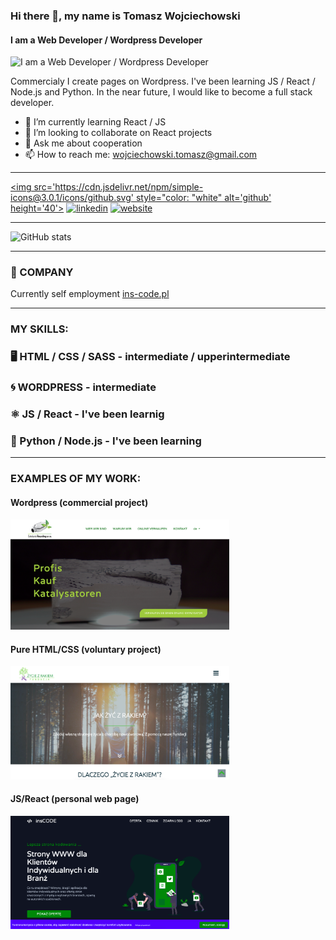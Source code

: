 ### Hi there 👋, my name is Tomasz Wojciechowski
#### I am a Web Developer / Wordpress Developer 

![I am a Web Developer / Wordpress Developer ](https://media-exp1.licdn.com/dms/image/C4E16AQFLdASSmeUyjg/profile-displaybackgroundimage-shrink_200_800/0/1616063279267?e=1621468800&v=beta&t=bWs9ftmnBk8kNeQ4RoOqSRYLY_z-JwE1ld3WaL-RPrw)


Commercialy I create pages on Wordpress. I've been learning JS / React / Node.js and Python. In the near future, I would like to become a full stack developer.


- 🌱 I’m currently learning React / JS 
- 👯 I’m looking to collaborate on React projects 
- 💬 Ask me about cooperation  
- 📫 How to reach me: wojciechowski.tomasz@gmail.com 

<hr>

[<img src='https://cdn.jsdelivr.net/npm/simple-icons@3.0.1/icons/github.svg' style="color: "white" alt='github' height='40'>](https://github.com/grivel17)  [<img src='https://cdn.jsdelivr.net/npm/simple-icons@3.0.1/icons/linkedin.svg' alt='linkedin' height='40'>](https://www.linkedin.com/in/tomasz-wojciechowski-61600742/)  [<img src='https://cdn.jsdelivr.net/npm/simple-icons@3.0.1/icons/icloud.svg' alt='website' height='40'>](https://ins-code.pl)  

<hr>

![GitHub stats](https://github-readme-stats.vercel.app/api?username=grivel17&show_icons=true)  

<hr>

### 🏢 COMPANY 

Currently self employment <a href="https://ins-code.pl">ins-code.pl</a>

<hr>

### MY SKILLS: 

### 🖥️  HTML / CSS / SASS - intermediate / upperintermediate

### 🌀  WORDPRESS - intermediate

### ⚛️  JS / React - I've been learnig 

### 🐍  Python / Node.js - I've been learning 

<hr>

### EXAMPLES OF MY WORK:



#### Wordpress (commercial project)
<a href="" target='_blank'><img src="https://github.com/grivel17/grivel17/blob/main/Zrzut%20ekranu%202021-03-19%20o%2012.12.35.png" width="350px" /></a>


#### Pure HTML/CSS (voluntary project)
<a href="" target='_blank'><img src="https://github.com/grivel17/grivel17/blob/main/Zrzut%20ekranu%202021-03-19%20o%2012.30.31.png" width="350px" /></a>


#### JS/React (personal web page)
<a href="" target='_blank'><img src="https://github.com/grivel17/grivel17/blob/main/Zrzut%20ekranu%202021-03-19%20o%2012.35.07.png" width="350px" /></a>
</div>
</div>







